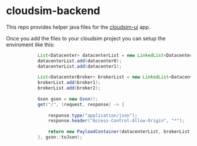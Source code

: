 # cloudsim-backend
This repo provides helper java files for the [cloudsim-ui](https://github.com/flaviusone/cloudsim-ui) app. 

Once you add the files to your cloudsim project you can setup the enviroment like this:
```java
			List<Datacenter> datacenterList = new LinkedList<Datacenter>();
			datacenterList.add(datacenter0);
			datacenterList.add(datacenter1);
			
			List<DatacenterBroker> brokerList = new LinkedList<DatacenterBroker>();
			brokerList.add(broker1);
			brokerList.add(broker2);
			
			Gson gson = new Gson();
			get("/", (request, response) -> {
					
				response.type("application/json");
				response.header("Access-Control-Allow-Origin", "*");
				
				return new PayloadContainer(datacenterList, brokerList);
			}, gson::toJson);

```

